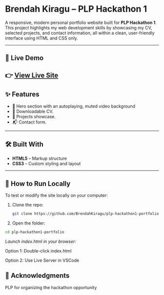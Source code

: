 # Brendah Kiragu – PLP Hackathon 1 

A responsive, modern personal portfolio website built for **PLP Hackathon 1**. This project highlights my web development skills by showcasing my CV, selected projects, and contact information, all within a clean, user-friendly interface using HTML and CSS only.

---

## 🔗 Live Demo

👉 [View Live Site]([https://your-deployed-url.com](https://plp-hackathon1.vercel.app/))  
---

## ✨ Features

- 🎥 Hero section with an autoplaying, muted video background
- 📄 Downloadable CV.
- 💼 Projects showcase.
- 📬 Contact form.

---

## 🛠️ Built With

- **HTML5** – Markup structure  
- **CSS3** – Custom styling and layout  
---

## 🧪 How to Run Locally

To test or modify the site locally on your computer:

1. Clone the repo:
   ```bash
   git clone https://github.com/BrendahKiragu/plp-hackathon1-portfolio.git
   ```
2. Open the folder:

  ```bash
  cd plp-hackathon1-portfolio
  ```

*Launch index.html in your browser:*

Option 1: Double-click index.html

Option 2: Use Live Server in VSCode

## 🙌 Acknowledgments
PLP for organizing the hackathon opportunity
